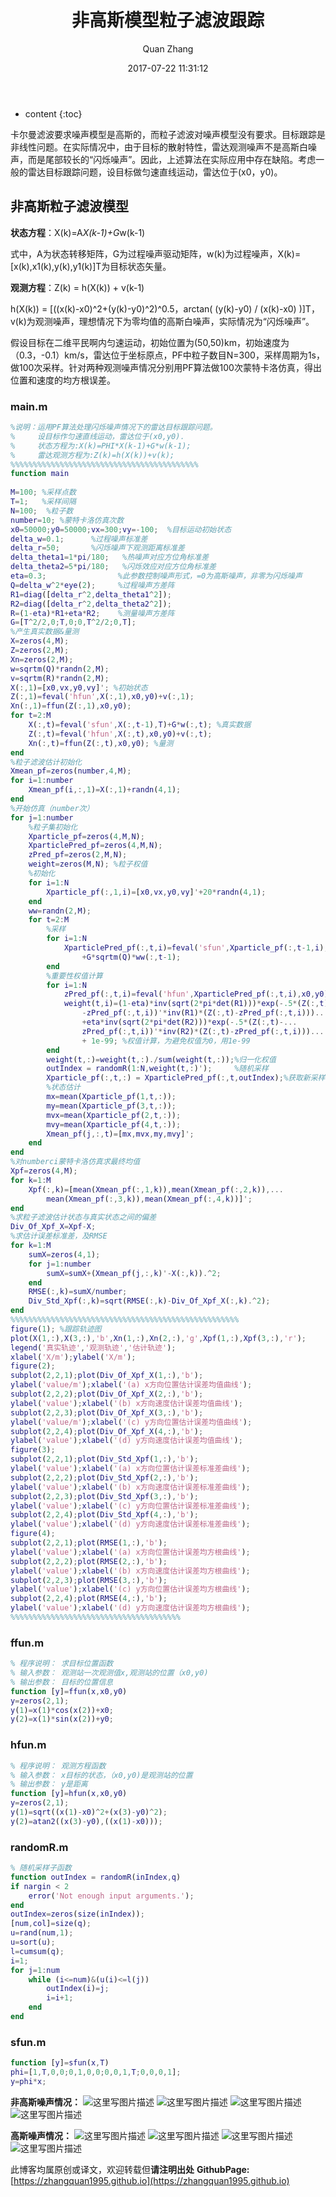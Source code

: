 ﻿---
layout: post
title: "非高斯模型粒子滤波跟踪"
date: 2017-07-22 11:31:12
categories: 粒子滤波
tags: matlab 粒子滤波
author: Quan Zhang
--- 

* content
{:toc}

卡尔曼滤波要求噪声模型是高斯的，而粒子滤波对噪声模型没有要求。目标跟踪是非线性问题。在实际情况中，由于目标的散射特性，雷达观测噪声不是高斯白噪声，而是尾部较长的“闪烁噪声”。因此，上述算法在实际应用中存在缺陷。考虑一般的雷达目标跟踪问题，设目标做匀速直线运动，雷达位于(x0，y0)。

## 非高斯粒子滤波模型

**状态方程**：X(k)=A*X(k-1)+G*w(k-1)

式中，A为状态转移矩阵，G为过程噪声驱动矩阵，w(k)为过程噪声，X(k)=[x(k),x1(k),y(k),y1(k)]T为目标状态矢量。

**观测方程**：Z(k) = h(X(k)) + v(k-1)

h(X(k)) = [((x(k)-x0)^2+(y(k)-y0)^2)^0.5，arctan( (y(k)-y0) / (x(k)-x0) )]T，v(k)为观测噪声，理想情况下为零均值的高斯白噪声，实际情况为“闪烁噪声”。

假设目标在二维平民啊内匀速运动，初始位置为(50,50)km，初始速度为（0.3，-0.1）km/s，雷达位于坐标原点，PF中粒子数目N=300，采样周期为1s，做100次采样。针对两种观测噪声情况分别用PF算法做100次蒙特卡洛仿真，得出位置和速度的均方根误差。

### main.m

```matlab
%说明：运用PF算法处理闪烁噪声情况下的雷达目标跟踪问题。
%     设目标作匀速直线运动，雷达位于(x0,y0)．
%     状态方程为:X(k)=PHI*X(k-1)+G*w(k-1);
%     雷达观测方程为:Z(k)=h(X(k))+v(k);
%%%%%%%%%%%%%%%%%%%%%%%%%%%%%%%%%%%%%%%%%%
function main
 
M=100; %采样点数                 
T=1;   %采样间隔
N=100;  %粒子数                
number=10; %蒙特卡洛仿真次数            
x0=50000;y0=50000;vx=300;vy=-100;  %目标运动初始状态
delta_w=0.1;      %过程噪声标准差     
delta_r=50;       %闪烁噪声下观测距离标准差     
delta_theta1=1*pi/180;   %热噪声对应方位角标准差
delta_theta2=5*pi/180;   %闪烁效应对应方位角标准差
eta=0.3;                %此参数控制噪声形式，=0为高斯噪声，非零为闪烁噪声
Q=delta_w^2*eye(2);     %过程噪声方差阵
R1=diag([delta_r^2,delta_theta1^2]);
R2=diag([delta_r^2,delta_theta2^2]);
R=(1-eta)*R1+eta*R2;    %测量噪声方差阵           
G=[T^2/2,0;T,0;0,T^2/2;0,T];
%产生真实数据&量测
X=zeros(4,M);
Z=zeros(2,M);
Xn=zeros(2,M);
w=sqrtm(Q)*randn(2,M);
v=sqrtm(R)*randn(2,M);
X(:,1)=[x0,vx,y0,vy]'; %初始状态
Z(:,1)=feval('hfun',X(:,1),x0,y0)+v(:,1);
Xn(:,1)=ffun(Z(:,1),x0,y0);
for t=2:M
    X(:,t)=feval('sfun',X(:,t-1),T)+G*w(:,t); %真实数据
    Z(:,t)=feval('hfun',X(:,t),x0,y0)+v(:,t);
    Xn(:,t)=ffun(Z(:,t),x0,y0); %量测
end
%粒子滤波估计初始化
Xmean_pf=zeros(number,4,M);
for i=1:number
    Xmean_pf(i,:,1)=X(:,1)+randn(4,1);
end
%开始仿真（number次） 
for j=1:number
    %粒子集初始化
    Xparticle_pf=zeros(4,M,N);
    XparticlePred_pf=zeros(4,M,N);
    zPred_pf=zeros(2,M,N);
    weight=zeros(M,N); %粒子权值
    %初始化
    for i=1:N
        Xparticle_pf(:,1,i)=[x0,vx,y0,vy]'+20*randn(4,1);
    end
    ww=randn(2,M);
    for t=2:M
        %采样
        for i=1:N
            XparticlePred_pf(:,t,i)=feval('sfun',Xparticle_pf(:,t-1,i),T)...
                +G*sqrtm(Q)*ww(:,t-1);
        end
        %重要性权值计算
        for i=1:N
            zPred_pf(:,t,i)=feval('hfun',XparticlePred_pf(:,t,i),x0,y0);
            weight(t,i)=(1-eta)*inv(sqrt(2*pi*det(R1)))*exp(-.5*(Z(:,t)...
                -zPred_pf(:,t,i))'*inv(R1)*(Z(:,t)-zPred_pf(:,t,i)))...
                +eta*inv(sqrt(2*pi*det(R2)))*exp(-.5*(Z(:,t)-...
                zPred_pf(:,t,i))'*inv(R2)*(Z(:,t)-zPred_pf(:,t,i)))...
                + 1e-99; %权值计算，为避免权值为0，用1e-99
        end
        weight(t,:)=weight(t,:)./sum(weight(t,:));%归一化权值 
        outIndex = randomR(1:N,weight(t,:)');     %随机采样
        Xparticle_pf(:,t,:) = XparticlePred_pf(:,t,outIndex);%获取新采样值 
        %状态估计
        mx=mean(Xparticle_pf(1,t,:));
        my=mean(Xparticle_pf(3,t,:));
        mvx=mean(Xparticle_pf(2,t,:));
        mvy=mean(Xparticle_pf(4,t,:));
        Xmean_pf(j,:,t)=[mx,mvx,my,mvy]';
    end
end
%对numberci蒙特卡洛仿真求最终均值
Xpf=zeros(4,M);
for k=1:M
    Xpf(:,k)=[mean(Xmean_pf(:,1,k)),mean(Xmean_pf(:,2,k)),...
        mean(Xmean_pf(:,3,k)),mean(Xmean_pf(:,4,k))]';
end
%求粒子滤波估计状态与真实状态之间的偏差
Div_Of_Xpf_X=Xpf-X;
%求估计误差标准差，及RMSE 
for k=1:M
    sumX=zeros(4,1);
    for j=1:number
        sumX=sumX+(Xmean_pf(j,:,k)'-X(:,k)).^2;
    end
    RMSE(:,k)=sumX/number;
    Div_Std_Xpf(:,k)=sqrt(RMSE(:,k)-Div_Of_Xpf_X(:,k).^2);
end
%%%%%%%%%%%%%%%%%%%%%%%%%%%%%%%%%%%%%%%%%%%%%%%%%%%
figure(1); %跟踪轨迹图
plot(X(1,:),X(3,:),'b',Xn(1,:),Xn(2,:),'g',Xpf(1,:),Xpf(3,:),'r');
legend('真实轨迹','观测轨迹','估计轨迹');
xlabel('X/m');ylabel('X/m');
figure(2);
subplot(2,2,1);plot(Div_Of_Xpf_X(1,:),'b');
ylabel('value/m');xlabel('(a) x方向位置估计误差均值曲线');
subplot(2,2,2);plot(Div_Of_Xpf_X(2,:),'b');
ylabel('value');xlabel('(b) x方向速度估计误差均值曲线');
subplot(2,2,3);plot(Div_Of_Xpf_X(3,:),'b');
ylabel('value/m');xlabel('(c) y方向位置估计误差均值曲线');
subplot(2,2,4);plot(Div_Of_Xpf_X(4,:),'b');
ylabel('value');xlabel('(d) y方向速度估计误差均值曲线');
figure(3);
subplot(2,2,1);plot(Div_Std_Xpf(1,:),'b');
ylabel('value');xlabel('(a) x方向位置估计误差标准差曲线');
subplot(2,2,2);plot(Div_Std_Xpf(2,:),'b');
ylabel('value');xlabel('(b) x方向速度估计误差标准差曲线');
subplot(2,2,3);plot(Div_Std_Xpf(3,:),'b');
ylabel('value');xlabel('(c) y方向位置估计误差标准差曲线');
subplot(2,2,4);plot(Div_Std_Xpf(4,:),'b');
ylabel('value');xlabel('(d) y方向速度估计误差标准差曲线');
figure(4);
subplot(2,2,1);plot(RMSE(1,:),'b');
ylabel('value');xlabel('(a) x方向位置估计误差均方根曲线');
subplot(2,2,2);plot(RMSE(2,:),'b');
ylabel('value');xlabel('(b) x方向速度估计误差均方根曲线');
subplot(2,2,3);plot(RMSE(3,:),'b');
ylabel('value');xlabel('(c) y方向位置估计误差均方根曲线');
subplot(2,2,4);plot(RMSE(4,:),'b');
ylabel('value');xlabel('(d) y方向速度估计误差均方根曲线');
%%%%%%%%%%%%%%%%%%%%%%%%%%%%%%%%%%%%%%
```
### ffun.m

```matlab
% 程序说明： 求目标位置函数
% 输入参数： 观测站一次观测值x,观测站的位置（x0,y0)
% 输出参数： 目标的位置信息
function [y]=ffun(x,x0,y0)
y=zeros(2,1);
y(1)=x(1)*cos(x(2))+x0;
y(2)=x(1)*sin(x(2))+y0;
```
### hfun.m

```matlab
% 程序说明： 观测方程函数
% 输入参数： x目标的状态，（x0,y0)是观测站的位置
% 输出参数： y是距离
function [y]=hfun(x,x0,y0)
y=zeros(2,1);
y(1)=sqrt((x(1)-x0)^2+(x(3)-y0)^2);
y(2)=atan2((x(3)-y0),((x(1)-x0)));
```

### randomR.m

```matlab
% 随机采样子函数
function outIndex = randomR(inIndex,q)
if nargin < 2
    error('Not enough input arguments.'); 
end
outIndex=zeros(size(inIndex));
[num,col]=size(q);
u=rand(num,1);
u=sort(u);
l=cumsum(q);
i=1;
for j=1:num
    while (i<=num)&(u(i)<=l(j))
        outIndex(i)=j;
        i=i+1;
    end
end
```

### sfun.m

```matlab
function [y]=sfun(x,T)
phi=[1,T,0,0;0,1,0,0;0,0,1,T;0,0,0,1];
y=phi*x;
```
**非高斯噪声情况：**
![这里写图片描述](http://img.blog.csdn.net/20180201232533184?watermark/2/text/aHR0cDovL2Jsb2cuY3Nkbi5uZXQvemhhbmdxdWFuMjAxNQ==/font/5a6L5L2T/fontsize/400/fill/I0JBQkFCMA==/dissolve/70/gravity/SouthEast)
![这里写图片描述](http://img.blog.csdn.net/20180201232543332?watermark/2/text/aHR0cDovL2Jsb2cuY3Nkbi5uZXQvemhhbmdxdWFuMjAxNQ==/font/5a6L5L2T/fontsize/400/fill/I0JBQkFCMA==/dissolve/70/gravity/SouthEast)
![这里写图片描述](http://img.blog.csdn.net/20180201232553840?watermark/2/text/aHR0cDovL2Jsb2cuY3Nkbi5uZXQvemhhbmdxdWFuMjAxNQ==/font/5a6L5L2T/fontsize/400/fill/I0JBQkFCMA==/dissolve/70/gravity/SouthEast)
![这里写图片描述](http://img.blog.csdn.net/20180201232604632?watermark/2/text/aHR0cDovL2Jsb2cuY3Nkbi5uZXQvemhhbmdxdWFuMjAxNQ==/font/5a6L5L2T/fontsize/400/fill/I0JBQkFCMA==/dissolve/70/gravity/SouthEast)

**高斯噪声情况：**
![这里写图片描述](http://img.blog.csdn.net/20180201232636178?watermark/2/text/aHR0cDovL2Jsb2cuY3Nkbi5uZXQvemhhbmdxdWFuMjAxNQ==/font/5a6L5L2T/fontsize/400/fill/I0JBQkFCMA==/dissolve/70/gravity/SouthEast)
![这里写图片描述](http://img.blog.csdn.net/20180201232644431?watermark/2/text/aHR0cDovL2Jsb2cuY3Nkbi5uZXQvemhhbmdxdWFuMjAxNQ==/font/5a6L5L2T/fontsize/400/fill/I0JBQkFCMA==/dissolve/70/gravity/SouthEast)
![这里写图片描述](http://img.blog.csdn.net/20180201232652448?watermark/2/text/aHR0cDovL2Jsb2cuY3Nkbi5uZXQvemhhbmdxdWFuMjAxNQ==/font/5a6L5L2T/fontsize/400/fill/I0JBQkFCMA==/dissolve/70/gravity/SouthEast)
![这里写图片描述](http://img.blog.csdn.net/20180201232702813?watermark/2/text/aHR0cDovL2Jsb2cuY3Nkbi5uZXQvemhhbmdxdWFuMjAxNQ==/font/5a6L5L2T/fontsize/400/fill/I0JBQkFCMA==/dissolve/70/gravity/SouthEast)

此博客均属原创或译文，欢迎转载但**请注明出处** 
**GithubPage:**[https://zhangquan1995.github.io](https://zhangquan1995.github.io)